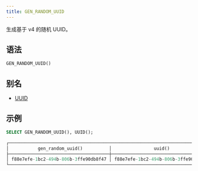 ```yaml
---
title: GEN_RANDOM_UUID
---
```


生成基于 v4 的随机 UUID。

## 语法

```sql
GEN_RANDOM_UUID()
```

## 别名

- [UUID](uuid.md)

## 示例

```sql
SELECT GEN_RANDOM_UUID(), UUID();

┌─────────────────────────────────────────────────────────────────────────────┐
│           gen_random_uuid()          │                uuid()                │
├──────────────────────────────────────┼──────────────────────────────────────┤
│ f88e7efe-1bc2-494b-806b-3ffe90db8f47 │ f88e7efe-1bc2-494b-806b-3ffe90db8f47 │
└─────────────────────────────────────────────────────────────────────────────┘
```